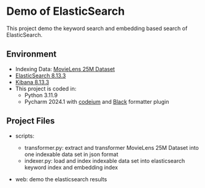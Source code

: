 # Demo of ElasticSearch

This project demo the keyword search and embedding based search of ElasticSearch.

## Environment

- Indexing Data: [MovieLens 25M Dataset](https://grouplens.org/datasets/movielens/25m/)
- [ElasticSearch 8.13.3](https://www.elastic.co/guide/en/elasticsearch/reference/8.13/release-notes-8.13.3.html)
- [Kibana 8.13.3](https://www.elastic.co/downloads/past-releases/kibana-8-13-3)
- This project is coded in:
  - Python 3.11.9
  - Pycharm 2024.1 with [codeium](https://codeium.com) and [Black](https://github.com/psf/black) formatter plugin

## Project Files


- scripts:
  - transformer.py: extract and transformer MovieLens 25M Dataset into one indexable data set in json format
  - indexer.py: load and index indexable data set into elasticsearch keyword index and embedding index
  

- web: demo the elasticsearch results

